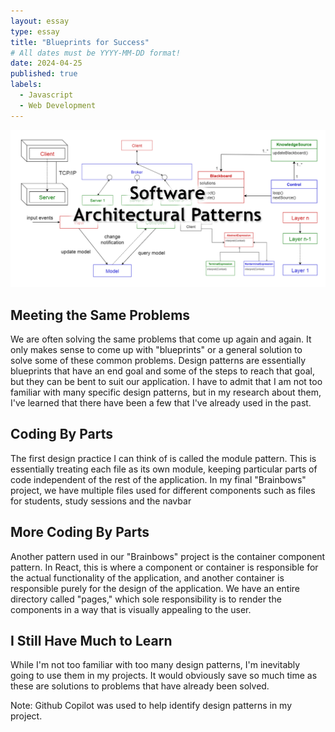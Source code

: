 ```yaml
---
layout: essay
type: essay
title: "Blueprints for Success"
# All dates must be YYYY-MM-DD format!
date: 2024-04-25
published: true
labels:
  - Javascript
  - Web Development
---
```


<img width="800px" class="rounded float-left pe-4" src="img/designpatterns.png">

## Meeting the Same Problems

We are often solving the same problems that come up again and again. It only makes sense to come up with "blueprints" or a general solution to solve some of these common problems. Design patterns are essentially blueprints that have an end goal and some of the steps to reach that goal, but they can be bent to suit our application. I have to admit that I am not too familiar with many specific design patterns, but in my research about them, I've learned that there have been a few that I've already used in the past.  

## Coding By Parts

The first design practice I can think of is called the module pattern. This is essentially treating each file as its own module, keeping particular parts of code independent of the rest of the application. In my final "Brainbows" project, we have multiple files used for different components such as files for students, study sessions and the navbar

## More Coding By Parts

Another pattern used in our "Brainbows" project is the container component pattern. In React, this is where a component or container is responsible for the actual functionality of the application, and another container is responsible purely for the design of the application. We have an entire directory called "pages," which sole responsibility is to render the components in a way that is visually appealing to the user.

## I Still Have Much to Learn
While I'm not too familiar with too many design patterns, I'm inevitably going to use them in my projects. It would obviously save so much time as these are solutions to problems that have already been solved.

Note: Github Copilot was used to help identify design patterns in my project.
